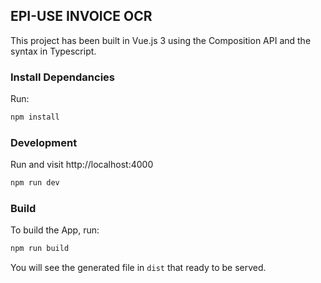 ## EPI-USE INVOICE OCR

This project has been built in Vue.js 3 using the Composition API and the <setup> syntax in Typescript.

### Install Dependancies

Run:

```bash
npm install
```

### Development

Run and visit http://localhost:4000

```bash
npm run dev
```

### Build

To build the App, run:

```bash
npm run build
```

You will see the generated file in `dist` that ready to be served.